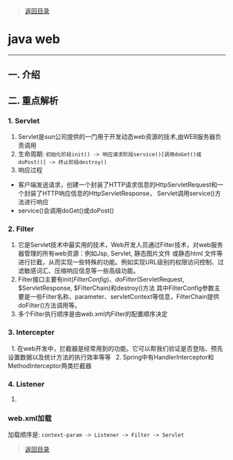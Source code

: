 > [返回目录](https://github.com/Crab2died/jdepth)

#                                               java web
---
## 一. 介绍

## 二. 重点解析
### 1. Servlet
   1. Servlet是sun公司提供的一门用于开发动态web资源的技术,由WEB服务器负责调用
   2. 生命周期: `初始化阶段init() -> 响应请求阶段service()[调用doGet()或doPost()] -> 终止阶段destroy()`
   3. 响应过程
   - 客户端发送请求，创建一个封装了HTTP请求信息的HttpServletRequest和一个封装了HTTP响应信息的HttpServletResponse，
    Servlet调用service()方法进行响应
   - service()会调用doGet()或doPost()
   
### 2. Filter 
   1. 它是Servlet技术中最实用的技术，Web开发人员通过Filter技术，对web服务器管理的所有web资源：例如Jsp, Servlet, 静态图片文件
    或静态html 文件等进行拦截，从而实现一些特殊的功能。例如实现URL级别的权限访问控制、过滤敏感词汇、压缩响应信息等一些高级功能。
   2. Filter接口主要有init($FilterConfig)、doFilter($ServletRequest, $ServletResponse, $FilterChain)和destroy()方法
    其中FilterConfig参数主要是一些Filter名称、parameter、servletContext等信息，FilterChain提供doFilter()方法调用等。
   3. 多个Filter执行顺序是由web.xml内Filter的配置顺序决定

### 3. Intercepter
   1. 在web开发中，拦截器是经常用到的功能。它可以帮我们验证是否登陆、预先设置数据以及统计方法的执行效率等等
   2. Spring中有HandlerInterceptor和MethodInterceptor两类拦截器 

### 4. Listener
   1. 

### web.xml加载
   加载顺序是: `context-param -> Listener -> Filter -> Servlet`

> [返回目录](https://github.com/Crab2died/jdepth)
